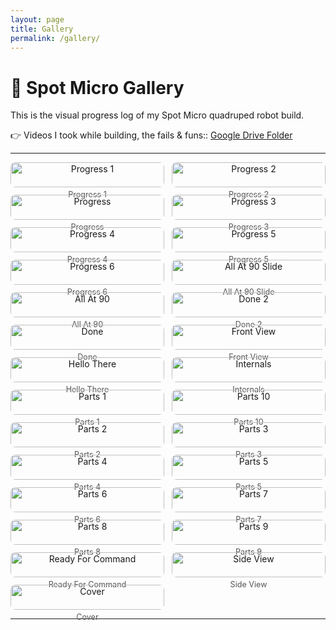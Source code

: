 ```yaml
---
layout: page
title: Gallery
permalink: /gallery/
---
```


# 📸 Spot Micro Gallery

This is the visual progress log of my Spot Micro quadruped robot build.  

👉 Videos I took while building, the fails & funs:: [Google Drive Folder](https://drive.google.com/drive/folders/15dM4y8RAFCNeNEGJk4wat-UXSXjMEdue?usp=sharing)

---

<div class="gallery">

  <figure>
    <a href="{{ site.baseurl }}/assets/images/2025-03-10 at 15.35.27 Progress.jpg" data-lightbox>
      <img src="{{ site.baseurl }}/assets/images/2025-03-10 at 15.35.27 Progress.jpg" alt="Progress 1" />
    </a>
    <figcaption>Progress 1</figcaption>
  </figure>

  <figure>
    <a href="{{ site.baseurl }}/assets/images/2025-03-15 at 13.08.35 Progress 2.jpg" data-lightbox>
      <img src="{{ site.baseurl }}/assets/images/2025-03-15 at 13.08.35 Progress 2.jpg" alt="Progress 2" />
    </a>
    <figcaption>Progress 2</figcaption>
  </figure>

  <figure>
    <a href="{{ site.baseurl }}/assets/images/2025-03-15 at 13.08.35 Progress.jpg" data-lightbox>
      <img src="{{ site.baseurl }}/assets/images/2025-03-15 at 13.08.35 Progress.jpg" alt="Progress" />
    </a>
    <figcaption>Progress</figcaption>
  </figure>

  <figure>
    <a href="{{ site.baseurl }}/assets/images/2025-03-15 at 13.08.36 Progress 3.jpg" data-lightbox>
      <img src="{{ site.baseurl }}/assets/images/2025-03-15 at 13.08.36 Progress 3.jpg" alt="Progress 3" />
    </a>
    <figcaption>Progress 3</figcaption>
  </figure>

  <figure>
    <a href="{{ site.baseurl }}/assets/images/2025-03-15 at 13.08.36 Progress 4.jpg" data-lightbox>
      <img src="{{ site.baseurl }}/assets/images/2025-03-15 at 13.08.36 Progress 4.jpg" alt="Progress 4" />
    </a>
    <figcaption>Progress 4</figcaption>
  </figure>

  <figure>
    <a href="{{ site.baseurl }}/assets/images/2025-03-15 at 13.08.37 Progress 5.jpg" data-lightbox>
      <img src="{{ site.baseurl }}/assets/images/2025-03-15 at 13.08.37 Progress 5.jpg" alt="Progress 5" />
    </a>
    <figcaption>Progress 5</figcaption>
  </figure>

  <figure>
    <a href="{{ site.baseurl }}/assets/images/2025-03-15 at 13.08.37 Progress 6.jpg" data-lightbox>
      <img src="{{ site.baseurl }}/assets/images/2025-03-15 at 13.08.37 Progress 6.jpg" alt="Progress 6" />
    </a>
    <figcaption>Progress 6</figcaption>
  </figure>

  <figure>
    <a href="{{ site.baseurl }}/assets/images/All At 90 Slde.jpg" data-lightbox>
      <img src="{{ site.baseurl }}/assets/images/All At 90 Slde.jpg" alt="All At 90 Slide" />
    </a>
    <figcaption>All At 90 Slide</figcaption>
  </figure>

  <figure>
    <a href="{{ site.baseurl }}/assets/images/All At 90.jpg" data-lightbox>
      <img src="{{ site.baseurl }}/assets/images/All At 90.jpg" alt="All At 90" />
    </a>
    <figcaption>All At 90</figcaption>
  </figure>

  <figure>
    <a href="{{ site.baseurl }}/assets/images/Done 2.jpg" data-lightbox>
      <img src="{{ site.baseurl }}/assets/images/Done 2.jpg" alt="Done 2" />
    </a>
    <figcaption>Done 2</figcaption>
  </figure>

  <figure>
    <a href="{{ site.baseurl }}/assets/images/Done.jpg" data-lightbox>
      <img src="{{ site.baseurl }}/assets/images/Done.jpg" alt="Done" />
    </a>
    <figcaption>Done</figcaption>
  </figure>

  <figure>
    <a href="{{ site.baseurl }}/assets/images/Front View.jpg" data-lightbox>
      <img src="{{ site.baseurl }}/assets/images/Front View.jpg" alt="Front View" />
    </a>
    <figcaption>Front View</figcaption>
  </figure>

  <figure>
    <a href="{{ site.baseurl }}/assets/images/Hello There.jpg" data-lightbox>
      <img src="{{ site.baseurl }}/assets/images/Hello There.jpg" alt="Hello There" />
    </a>
    <figcaption>Hello There</figcaption>
  </figure>

  <figure>
    <a href="{{ site.baseurl }}/assets/images/Internals.jpg" data-lightbox>
      <img src="{{ site.baseurl }}/assets/images/Internals.jpg" alt="Internals" />
    </a>
    <figcaption>Internals</figcaption>
  </figure>

  <figure>
    <a href="{{ site.baseurl }}/assets/images/Parts 1.jpg" data-lightbox>
      <img src="{{ site.baseurl }}/assets/images/Parts 1.jpg" alt="Parts 1" />
    </a>
    <figcaption>Parts 1</figcaption>
  </figure>

  <figure>
    <a href="{{ site.baseurl }}/assets/images/Parts 10.jpg" data-lightbox>
      <img src="{{ site.baseurl }}/assets/images/Parts 10.jpg" alt="Parts 10" />
    </a>
    <figcaption>Parts 10</figcaption>
  </figure>

  <figure>
    <a href="{{ site.baseurl }}/assets/images/Parts 2.jpg" data-lightbox>
      <img src="{{ site.baseurl }}/assets/images/Parts 2.jpg" alt="Parts 2" />
    </a>
    <figcaption>Parts 2</figcaption>
  </figure>

  <figure>
    <a href="{{ site.baseurl }}/assets/images/Parts 3.jpg" data-lightbox>
      <img src="{{ site.baseurl }}/assets/images/Parts 3.jpg" alt="Parts 3" />
    </a>
    <figcaption>Parts 3</figcaption>
  </figure>

  <figure>
    <a href="{{ site.baseurl }}/assets/images/Parts 4.jpg" data-lightbox>
      <img src="{{ site.baseurl }}/assets/images/Parts 4.jpg" alt="Parts 4" />
    </a>
    <figcaption>Parts 4</figcaption>
  </figure>

  <figure>
    <a href="{{ site.baseurl }}/assets/images/Parts 5.jpg" data-lightbox>
      <img src="{{ site.baseurl }}/assets/images/Parts 5.jpg" alt="Parts 5" />
    </a>
    <figcaption>Parts 5</figcaption>
  </figure>

  <figure>
    <a href="{{ site.baseurl }}/assets/images/Parts 6.jpg" data-lightbox>
      <img src="{{ site.baseurl }}/assets/images/Parts 6.jpg" alt="Parts 6" />
    </a>
    <figcaption>Parts 6</figcaption>
  </figure>

  <figure>
    <a href="{{ site.baseurl }}/assets/images/Parts 7.jpg" data-lightbox>
      <img src="{{ site.baseurl }}/assets/images/Parts 7.jpg" alt="Parts 7" />
    </a>
    <figcaption>Parts 7</figcaption>
  </figure>

  <figure>
    <a href="{{ site.baseurl }}/assets/images/Parts 8.jpg" data-lightbox>
      <img src="{{ site.baseurl }}/assets/images/Parts 8.jpg" alt="Parts 8" />
    </a>
    <figcaption>Parts 8</figcaption>
  </figure>

  <figure>
    <a href="{{ site.baseurl }}/assets/images/Parts 9.jpg" data-lightbox>
      <img src="{{ site.baseurl }}/assets/images/Parts 9.jpg" alt="Parts 9" />
    </a>
    <figcaption>Parts 9</figcaption>
  </figure>

  <figure>
    <a href="{{ site.baseurl }}/assets/images/Ready For Command.jpg" data-lightbox>
      <img src="{{ site.baseurl }}/assets/images/Ready For Command.jpg" alt="Ready For Command" />
    </a>
    <figcaption>Ready For Command</figcaption>
  </figure>

  <figure>
    <a href="{{ site.baseurl }}/assets/images/Side View.jpg" data-lightbox>
      <img src="{{ site.baseurl }}/assets/images/Side View.jpg" alt="Side View" />
    </a>
    <figcaption>Side View</figcaption>
  </figure>

  <figure>
    <a href="{{ site.baseurl }}/assets/images/cover.png" data-lightbox>
      <img src="{{ site.baseurl }}/assets/images/cover.png" alt="Cover" />
    </a>
    <figcaption>Cover</figcaption>
  </figure>

</div>

---

<script>
document.addEventListener("DOMContentLoaded", () => {
  const links = document.querySelectorAll("a[data-lightbox]");
  const lightbox = document.createElement("div");
  lightbox.classList.add("lightbox");
  lightbox.innerHTML = "<img />";
  document.body.appendChild(lightbox);

  const lightboxImg = lightbox.querySelector("img");

  links.forEach(link => {
    link.addEventListener("click", e => {
      e.preventDefault();
      lightboxImg.src = link.href;
      lightbox.classList.add("show");
    });
  });

  lightbox.addEventListener("click", () => {
    lightbox.classList.remove("show");
  });
});
</script>

<style>
.gallery {
  display: grid;
  grid-template-columns: repeat(auto-fill, minmax(200px, 1fr));
  gap: 12px;
}
.gallery img {
  width: 100%;
  height: auto;
  border-radius: 8px;
  cursor: pointer;
  transition: transform 0.2s ease;
}
.gallery img:hover {
  transform: scale(1.05);
}
figure {
  margin: 0;
  text-align: center;
}
figcaption {
  margin-top: 4px;
  font-size: 0.9em;
  color: #555;
}
.lightbox {
  position: fixed;
  top: 0; left: 0;
  width: 100%; height: 100%;
  background: rgba(0,0,0,0.9);
  display: flex;
  justify-content: center;
  align-items: center;
  opacity: 0;
  pointer-events: none;
  transition: opacity 0.3s;
}
.lightbox.show {
  opacity: 1;
  pointer-events: auto;
}
.lightbox img {
  max-width: 90%;
  max-height: 90%;
  border-radius: 8px;
}
</style>
